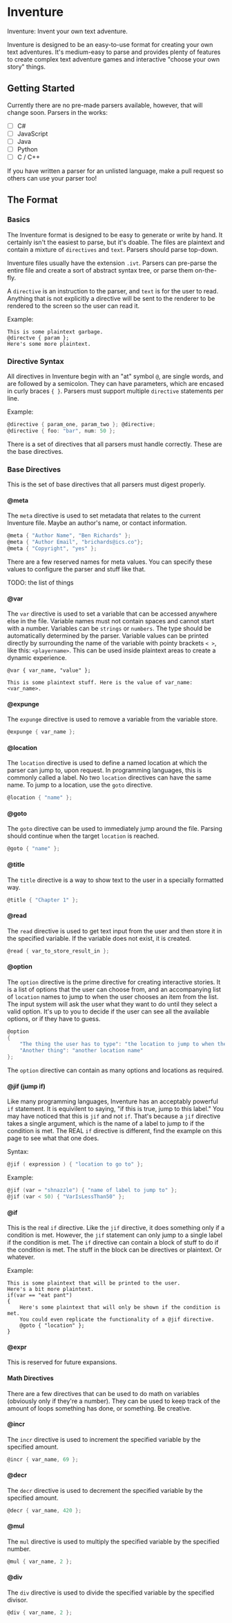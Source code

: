 # Inventure
Inventure: Invent your own text adventure.

Inventure is designed to be an easy-to-use format for creating your own text adventures. It's medium-easy to parse and provides plenty of features to create complex text adventure games and interactive "choose your own story" things.

## Getting Started
Currently there are no pre-made parsers available, however, that will change soon.
Parsers in the works:
 - [ ] C#
 - [ ] JavaScript
 - [ ] Java
 - [ ] Python
 - [ ] C / C++
 
 If you have written a parser for an unlisted language, make a pull request so others can use your parser too!
 
 ## The Format

 ### Basics
 The Inventure format is designed to be easy to generate or write by hand. It certainly isn't the easiest to parse, but it's doable. The files are plaintext and contain a mixture of `directives` and `text`. Parsers should parse top-down.

Inventure files usually have the extension `.ivt`. Parsers can pre-parse the entire file and create a sort of abstract syntax tree, or parse them on-the-fly.

 A `directive` is an instruction to the parser, and `text` is for the user to read. Anything that is not explicitly a directive will be sent to the renderer to be rendered to the screen so the user can read it.

 Example:
 ```
 This is some plaintext garbage.
 @directve { param };
 Here's some more plaintext.
 ```

### Directive Syntax
All directives in Inventure begin with an "at" symbol `@`, are single words, and are followed by a semicolon. They can have parameters, which are encased in curly braces `{ }`. Parsers must support multiple `directive` statements per line.

Example:
```d
@directive { param_one, param_two }; @directive;
@directive { foo: "bar", num: 50 };
```

There is a set of directives that all parsers must handle correctly. These are the base directives.

### Base Directives
This is the set of base directives that all parsers must digest properly.

#### @meta
The `meta` directive is used to set metadata that relates to the current Inventure file. Maybe an author's name, or contact information.
```d
@meta { "Author Name", "Ben Richards" };
@meta { "Author Email", "brichards@ics.co"};
@meta { "Copyright", "yes" };
```

There are a few reserved names for meta values. You can specify these values to configure the parser and stuff like that.

TODO: the list of things

#### @var
The `var` directive is used to set a variable that can be accessed anywhere else in the file. Variable names must not contain spaces and cannot start with a number. Variables can be `strings` or `numbers`. The type should be automatically determined by the parser. Variable values can be printed directly by surrounding the name of the variable with pointy brackets `< >`, like this: `<playername>`. This can be used inside plaintext areas to create a dynamic experience.

```
@var { var_name, "value" };

This is some plaintext stuff. Here is the value of var_name: <var_name>.
```

#### @expunge
The `expunge` directive is used to remove a variable from the variable store.
```d
@expunge { var_name };
```

#### @location
The `location` directive is used to define a named location at which the parser can jump to, upon request. In programming languages, this is commonly called a label. No two `location` directives can have the same name. To jump to a location, use the `goto` directive.

```d
@location { "name" };
```

#### @goto
The `goto` directive can be used to immediately jump around the file. Parsing should continue when the target `location` is reached.

```d
@goto { "name" };
```

#### @title
The `title` directive is a way to show text to the user in a specially formatted way.

```d
@title { "Chapter 1" };
```

#### @read
The `read` directive is used to get text input from the user and then store it in the specified variable. If the variable does not exist, it is created.
```d
@read { var_to_store_result_in };
```

#### @option
The `option` directive is the prime directive for creating interactive stories. It is a list of options that the user can choose from, and an accompanying list of `location` names to jump to when the user chooses an item from the list. The input system will ask the user what they want to do until they select a valid option. It's up to you to decide if the user can see all the available options, or if they have to guess.

```d
@option
{
    "The thing the user has to type": "the location to jump to when the user types the thing",
    "Another thing": "another location name"
};
```

The `option` directive can contain as many options and locations as required.

#### @jif (jump if)
Like many programming languages, Inventure has an acceptably powerful `if` statement. It is equivilent to saying, "if this is true, jump to this label."
You may have noticed that this is `jif` and not `if`. That's because a `jif` directive takes a single argument, which is the name of a label to jump to if the condition is met.
The REAL `if` directive is different, find the example on this page to see what that one does.

Syntax:
```d
@jif ( expression ) { "location to go to" };
```

Example:
```d
@jif (var = "shnazzle") { "name of label to jump to" };
@jif (var < 50) { "VarIsLessThan50" };
```

#### @if
This is the real `if` directive. Like the `jif` directive, it does something only if a condition is met. However, the `jif` statement can only jump to a single label if the condition is met.
The `if` directive can contain a block of stuff to do if the condition is met. The stuff in the block can be directives or plaintext. Or whatever.

Example:
```
This is some plaintext that will be printed to the user.
Here's a bit more plaintext.
if(var == "eat pant")
{
    Here's some plaintext that will only be shown if the condition is met.
    You could even replicate the functionality of a @jif directive.
    @goto { "location" };
}
```


#### @expr
This is reserved for future expansions.

#### Math Directives
There are a few directives that can be used to do math on variables (obviously only if they're a number). They can be used to keep track of the amount of loops something has done, or something. Be creative.

#### @incr
The `incr` directive is used to increment the specified variable by the specified amount.
```d
@incr { var_name, 69 };
```

#### @decr
The `decr` directive is used to decrement the specified variable by the specified amount.
```d
@decr { var_name, 420 };
```

#### @mul
The `mul` directive is used to multiply the specified variable by the specified number.
```d
@mul { var_name, 2 };
```

#### @div
The `div` directive is used to divide the specified variable by the specified divisor.
```d
@div { var_name, 2 };
```